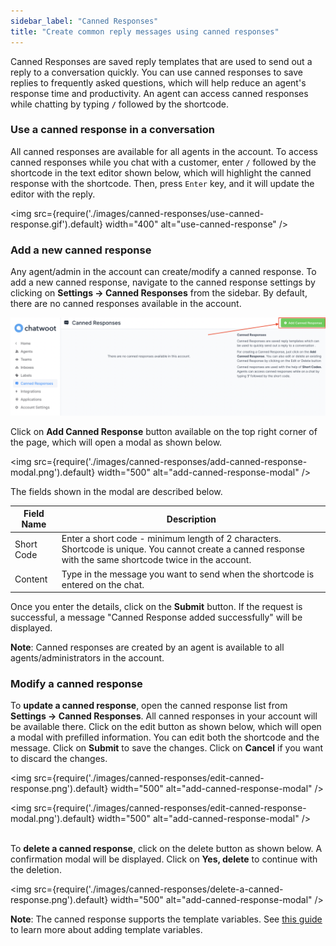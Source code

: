```yaml
---
sidebar_label: "Canned Responses"
title: "Create common reply messages using canned responses"
---
```


Canned Responses are saved reply templates that are used to send out a reply to a conversation quickly. You can use canned responses to save replies to frequently asked questions, which will help reduce an agent's response time and productivity. An agent can access canned responses while chatting by typing **`/`** followed by the shortcode.


### Use a canned response in a conversation

All canned responses are available for all agents in the account. To access canned responses while you chat with a customer, enter `/` followed by the shortcode in the text editor shown below, which will highlight the canned response with the shortcode. Then, press `Enter` key, and it will update the editor with the reply.

<img src={require('./images/canned-responses/use-canned-response.gif').default} width="400" alt="use-canned-response" />

### Add a new canned response

Any agent/admin in the account can create/modify a canned response. To add a new canned response, navigate to the canned response settings by clicking on **Settings -> Canned Responses** from the sidebar. By default, there are no canned responses available in the account.

![add-canned-response-button](./images/canned-responses/add-canned-response-button.png)

Click on **Add Canned Response** button available on the top right corner of the page, which will open a modal as shown below.

<img src={require('./images/canned-responses/add-canned-response-modal.png').default} width="500" alt="add-canned-response-modal" />

The fields shown in the modal are described below.

| Field Name | Description |
| -- | -- |
| Short Code | Enter a short code - minimum length of 2 characters. Shortcode is unique. You cannot create a canned response with the same shortcode twice in the account. |
| Content | Type in the message you want to send when the shortcode is entered on the chat. |

Once you enter the details, click on the **Submit** button. If the request is successful, a message "Canned Response added successfully" will be displayed.

**Note**: Canned responses are created by an agent is available to all agents/administrators in the account.

### Modify a canned response

To **update a canned response**, open the canned response list from **Settings -> Canned Responses**. All canned responses in your account will be available there. Click on the edit button as shown below, which will open a modal with prefilled information. You can edit both the shortcode and the message. Click on **Submit** to save the changes. Click on **Cancel** if you want to discard the changes.

<img src={require('./images/canned-responses/edit-canned-response.png').default} width="500" alt="add-canned-response-modal" />

<img src={require('./images/canned-responses/edit-canned-response-modal.png').default} width="500" alt="add-canned-response-modal" />
<br/><br/>

To **delete a canned response**, click on the delete button as shown below. A confirmation modal will be displayed. Click on **Yes, delete** to continue with the deletion.

<img src={require('./images/canned-responses/delete-a-canned-response.png').default} width="500" alt="add-canned-response-modal" />



**Note**: The canned response supports the template variables. See [this guide](/docs/user-guide/features/template-variables) to learn more about adding template variables.

